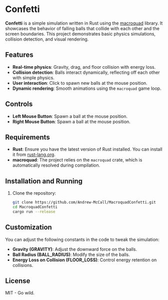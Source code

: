 # Confetti

**Confetti** is a simple simulation written in Rust using the [macroquad](https://macroquad.rs/) library. It showcases the behavior of falling balls that collide with each other and the screen boundaries. This project demonstrates basic physics simulations, collision detection, and visual rendering.

## Features
- **Real-time physics**: Gravity, drag, and floor collision with energy loss.
- **Collision detection**: Balls interact dynamically, reflecting off each other with simple physics.
- **User interaction**: Click to spawn new balls at the mouse position.
- **Dynamic rendering**: Smooth animations using the `macroquad` game loop.

## Controls
- **Left Mouse Button**: Spawn a ball at the mouse position.
- **Right Mouse Button**: Spawn a ball at the mouse position.

## Requirements
- **Rust**: Ensure you have the latest version of Rust installed. You can install it from [rust-lang.org](https://www.rust-lang.org/).
- **macroquad**: The project relies on the `macroquad` crate, which is automatically resolved during compilation.

## Installation and Running
1. Clone the repository:
   ```bash
   git clone https://github.com/Andrew-McCall/MacroquadConfetti.git
   cd MacroquadConfetti
   cargo run --release
    ```

## Customization
You can adjust the following constants in the code to tweak the simulation:

- **Gravity (GRAVITY)**: Adjust the downward force on the balls.
- **Ball Radius (BALL_RADIUS)**: Modify the size of the balls.
- **Energy Loss on Collision (FLOOR_LOSS)**: Control energy retention on collisions.

## License
MIT - Go wild.
